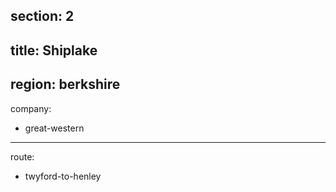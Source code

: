 section: 2
----
title: Shiplake
----
region: berkshire
----
company:
- great-western
----
route:
- twyford-to-henley
